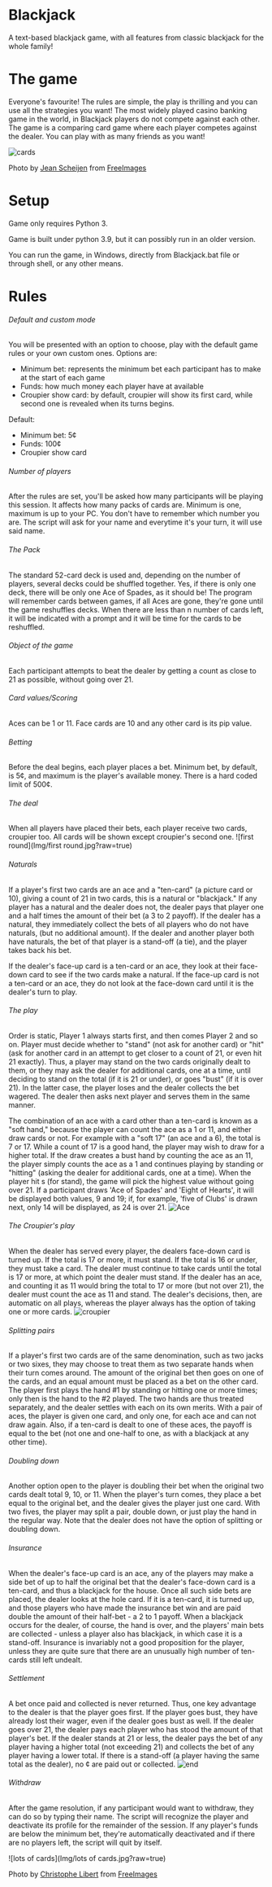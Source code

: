 # Blackjack
A text-based blackjack game, with all features from classic blackjack for the whole family!

# The game
Everyone's favourite! The rules are simple, the play is thrilling and you can use all the strategies you want!
The most widely played casino banking game in the world, in Blackjack players do not compete against each other. 
The game is a comparing card game where each player competes against the dealer.
You can play with as many friends as you want!

![cards](Img/cards.jpg?raw=true)

Photo by <a href="https://freeimages.com/photographer/vierdrie-46406">Jean Scheijen</a> from <a href="https://freeimages.com">FreeImages</a>
# Setup
Game only requires Python 3.

Game is built under python 3.9, but it  can possibly run in an older version. 

You can run the game, in Windows, directly from Blackjack.bat file or through shell, or any other means.
# Rules

###### Default and custom mode

You will be presented with an option to choose, play with the default game rules or your own custom ones. Options are:

- Minimum bet: represents the minimum bet each participant has to make at the start of each game
- Funds: how much money each player have at available
- Croupier show card: by default, croupier will show its first card, while second one is revealed when its turns begins.

Default:

- Minimum bet: 5¢
- Funds: 100¢
- Croupier show card

###### Number of players

After the rules are set, you'll be asked how many participants will be playing this session. It affects how many packs 
of cards are. Minimum is one, maximum is up to your PC. You don't have to remember which number you are. The script will 
ask for your name and everytime it's your turn, it will use said name.

###### The Pack

The standard 52-card deck is used and, depending on the number of players, several decks could be shuffled together. 
Yes, if there is only one deck, there will be only one Ace of Spades, as it should be! The program will remember cards 
between games, if all Aces are gone, they're gone until the game reshuffles decks. When there are less than n number of 
cards left, it will be indicated with a prompt and it will be time for the cards to be reshuffled.

###### Object of the game

Each participant attempts to beat the dealer by getting a count as close to 21 as possible, without going over 21.

###### Card values/Scoring

Aces can be 1 or 11. Face cards are 10 and any other card is its pip value.

###### Betting

Before the deal begins, each player places a bet. Minimum bet, by default, is 5¢, and maximum is the player's available 
money. There is a hard coded limit of 500¢.

###### The deal

When all players have placed their bets, each player receive two cards, croupier too. All cards will be shown except croupier's second one.
![first round](Img/first round.jpg?raw=true)

###### Naturals

If a player's first two cards are an ace and a "ten-card" (a picture card or 10), giving a count of 21 in two cards, 
this is a natural or "blackjack." If any player has a natural and the dealer does not, the dealer pays that player one 
and a half times the amount of their bet (a 3 to 2 payoff). If the dealer has a natural, they immediately collect the 
bets of all players who do not have naturals, (but no additional amount). If the dealer and another player both have 
naturals, the bet of that player is a stand-off (a tie), and the player takes back his bet.

If the dealer's face-up card is a ten-card or an ace, they look at their face-down card to see if the two cards make a natural. If the face-up card is not a ten-card or an ace, they do not look at the face-down card until it is the dealer's turn to play.

###### The play

Order is static, Player 1 always starts first, and then comes Player 2 and so on. Player must decide whether to "stand" (not ask for another card) or "hit" (ask for another card in an attempt to get closer to a count of 21, or even hit 21 exactly). Thus, a player may stand on the two cards originally dealt to them, or they may ask the dealer for additional cards, one at a time, until deciding to stand on the total (if it is 21 or under), or goes "bust" (if it is over 21). In the latter case, the player loses and the dealer collects the bet wagered. The dealer then asks next player and serves them in the same manner.

The combination of an ace with a card other than a ten-card is known as a "soft hand," because the player can count the ace as a 1 or 11, and either draw cards or not. For example with a "soft 17" (an ace and a 6), the total is 7 or 17. While a count of 17 is a good hand, the player may wish to draw for a higher total. If the draw creates a bust hand by counting the ace as an 11, the player simply counts the ace as a 1 and continues playing by standing or "hitting" (asking the dealer for additional cards, one at a time). When the player hit s (for stand), the game will pick the highest value without going over 21. If a participant draws 'Ace of Spades' and 'Eight of Hearts', it will be displayed both values, 9 and 19; if, for example, 'five of Clubs' is drawn next, only 14 will be displayed, as 24 is over 21.
![Ace](Img/Ace.jpg?raw=true)


###### The Croupier's play

When the dealer has served every player, the dealers face-down card is turned up. If the total is 17 or more, it must stand. If the total is 16 or under, they must take a card. The dealer must continue to take cards until the total is 17 or more, at which point the dealer must stand. If the dealer has an ace, and counting it as 11 would bring the total to 17 or more (but not over 21), the dealer must count the ace as 11 and stand. The dealer's decisions, then, are automatic on all plays, whereas the player always has the option of taking one or more cards.
![croupier](Img/croupier.jpg?raw=true)


###### Splitting pairs

If a player's first two cards are of the same denomination, such as two jacks or two sixes, they may choose to treat 
them as two separate hands when their turn comes around. The amount of the original bet then goes on one of the cards, 
and an equal amount must be placed as a bet on the other card. The player first plays the hand #1 by standing or hitting
one or more times; only then is the hand to the #2 played. The two hands are thus treated separately, and the dealer 
settles with each on its own merits. With a pair of aces, the player is given one card, and only one, for each ace and 
can not draw again. Also, if a ten-card is dealt to one of these aces, the payoff is equal to the bet (not one and 
one-half to one, as with a blackjack at any other time).

###### Doubling down

Another option open to the player is doubling their bet when the original two cards dealt total 9, 10, or 11. When the 
player's turn comes, they place a bet equal to the original bet, and the dealer gives the player just one card. With two 
fives, the player may split a pair, double down, or just play the hand in the regular way. Note that the dealer does not have the option of splitting or doubling down.

###### Insurance 
When the dealer's face-up card is an ace, any of the players may make a side bet of up to half the original bet that the
dealer's face-down card is a ten-card, and thus a blackjack for the house. Once all such side bets are placed, the 
dealer looks at the hole card. If it is a ten-card, it is turned up, and those players who have made the insurance bet 
win and are paid double the amount of their half-bet - a 2 to 1 payoff. When a blackjack occurs for the dealer, of 
course, the hand is over, and the players' main bets are collected - unless a player also has blackjack, in which case 
it is a stand-off. Insurance is invariably not a good proposition for the player, unless they are quite sure that there 
are an unusually high number of ten-cards still left undealt.

###### Settlement

A bet once paid and collected is never returned. Thus, one key advantage to the dealer is that the player goes first. 
If the player goes bust, they have already lost their wager, even if the dealer goes bust as well. If the dealer goes 
over 21, the dealer pays each player who has stood the amount of that player's bet. If the dealer stands at 21 or less, 
the dealer pays the bet of any player having a higher total (not exceeding 21) and collects the bet of any player having 
a lower total. If there is a stand-off (a player having the same total as the dealer), no ¢ are paid out or collected.
![end](Img/end.jpg?raw=true)


###### Withdraw

After the game resolution, if any participant would want to withdraw, they can do so by typing their name. The script 
will recognize the player and deactivate its profile for the remainder of the session. If any player's funds are below 
the minimum bet, they're automatically deactivated and if there are no players left, the script will quit by itself.

![lots of cards](Img/lots of cards.jpg?raw=true)

Photo by <a href="https://freeimages.com/photographer/mordoc-41072">Christophe Libert</a> from <a href="https://freeimages.com">FreeImages</a>

